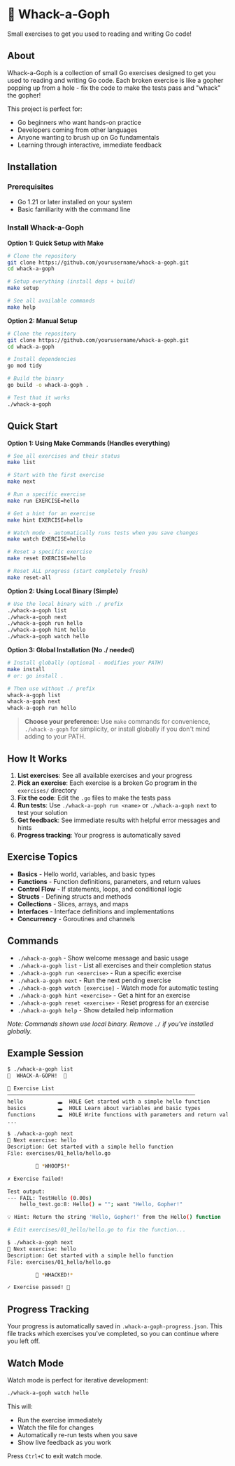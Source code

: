 # 🐹 Whack-a-Goph

Small exercises to get you used to reading and writing Go code!

## About

Whack-a-Goph is a collection of small Go exercises designed to get you used to reading and writing Go code. Each broken exercise is like a gopher popping up from a hole - fix the code to make the tests pass and "whack" the gopher!

This project is perfect for:

- Go beginners who want hands-on practice
- Developers coming from other languages
- Anyone wanting to brush up on Go fundamentals
- Learning through interactive, immediate feedback

## Installation

### Prerequisites

- Go 1.21 or later installed on your system
- Basic familiarity with the command line

### Install Whack-a-Goph

**Option 1: Quick Setup with Make**

```bash
# Clone the repository
git clone https://github.com/yourusername/whack-a-goph.git
cd whack-a-goph

# Setup everything (install deps + build)
make setup

# See all available commands
make help
```

**Option 2: Manual Setup**

```bash
# Clone the repository
git clone https://github.com/yourusername/whack-a-goph.git
cd whack-a-goph

# Install dependencies
go mod tidy

# Build the binary
go build -o whack-a-goph .

# Test that it works
./whack-a-goph

```

## Quick Start

**Option 1: Using Make Commands (Handles everything)**

```bash
# See all exercises and their status
make list

# Start with the first exercise
make next

# Run a specific exercise
make run EXERCISE=hello

# Get a hint for an exercise
make hint EXERCISE=hello

# Watch mode - automatically runs tests when you save changes
make watch EXERCISE=hello

# Reset a specific exercise
make reset EXERCISE=hello

# Reset ALL progress (start completely fresh)
make reset-all
```

**Option 2: Using Local Binary (Simple)**

```bash
# Use the local binary with ./ prefix
./whack-a-goph list
./whack-a-goph next
./whack-a-goph run hello
./whack-a-goph hint hello
./whack-a-goph watch hello
```

**Option 3: Global Installation (No ./ needed)**

```bash
# Install globally (optional - modifies your PATH)
make install
# or: go install .

# Then use without ./ prefix
whack-a-goph list
whack-a-goph next
whack-a-goph run hello
```

> **Choose your preference:** Use `make` commands for convenience, `./whack-a-goph` for simplicity, or install globally if you don't mind adding to your PATH.

## How It Works

1. **List exercises**: See all available exercises and your progress
2. **Pick an exercise**: Each exercise is a broken Go program in the `exercises/` directory
3. **Fix the code**: Edit the `.go` files to make the tests pass
4. **Run tests**: Use `./whack-a-goph run <name>` or `./whack-a-goph next` to test your solution
5. **Get feedback**: See immediate results with helpful error messages and hints
6. **Progress tracking**: Your progress is automatically saved

## Exercise Topics

- **Basics** - Hello world, variables, and basic types
- **Functions** - Function definitions, parameters, and return values
- **Control Flow** - If statements, loops, and conditional logic
- **Structs** - Defining structs and methods
- **Collections** - Slices, arrays, and maps
- **Interfaces** - Interface definitions and implementations
- **Concurrency** - Goroutines and channels

## Commands

- `./whack-a-goph` - Show welcome message and basic usage
- `./whack-a-goph list` - List all exercises and their completion status
- `./whack-a-goph run <exercise>` - Run a specific exercise
- `./whack-a-goph next` - Run the next pending exercise
- `./whack-a-goph watch [exercise]` - Watch mode for automatic testing
- `./whack-a-goph hint <exercise>` - Get a hint for an exercise
- `./whack-a-goph reset <exercise>` - Reset progress for an exercise
- `./whack-a-goph help` - Show detailed help information

_Note: Commands shown use local binary. Remove `./` if you've installed globally._

## Example Session

```bash
$ ./whack-a-goph list
🐹  WHACK-A-GOPH!  🐹

🐹 Exercise List
────────────────────────────────────────────────────────────
hello           🕳️  HOLE Get started with a simple hello function
basics          🕳️  HOLE Learn about variables and basic types
functions       🕳️  HOLE Write functions with parameters and return values
...

$ ./whack-a-goph next
🐹 Next exercise: hello
Description: Get started with a simple hello function
File: exercises/01_hello/hello.go

         🐹 *WHOOPS!*

✗ Exercise failed!

Test output:
--- FAIL: TestHello (0.00s)
    hello_test.go:8: Hello() = ""; want "Hello, Gopher!"

💡 Hint: Return the string 'Hello, Gopher!' from the Hello() function

# Edit exercises/01_hello/hello.go to fix the function...

$ ./whack-a-goph next
🐹 Next exercise: hello
Description: Get started with a simple hello function
File: exercises/01_hello/hello.go

         🐹 *WHACKED!*

✓ Exercise passed! 🎉
```

## Progress Tracking

Your progress is automatically saved in `.whack-a-goph-progress.json`. This file tracks which exercises you've completed, so you can continue where you left off.

## Watch Mode

Watch mode is perfect for iterative development:

```bash
./whack-a-goph watch hello
```

This will:

- Run the exercise immediately
- Watch the file for changes
- Automatically re-run tests when you save
- Show live feedback as you work

Press `Ctrl+C` to exit watch mode.
